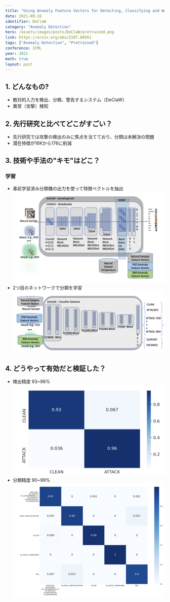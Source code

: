 ```yaml
---
title: "Using Anomaly Feature Vectors for Detecting, Classifying and Warning of Outlier Adversarial Examples"
date: 2021-09-16
identifier: DeClaW
category: "Anomaly Detection"
hero: /assets/images/posts/DeClaW/pretrained.png
link: https://arxiv.org/abs/2107.00561
tags: ["Anomaly Detection", "Pretrained"]
conference: ICML
year: 2021
math: true
layout: post
---
```


## 1. どんなもの?
<!-- 概要・貢献等 100-200字程度 -->
* 敵対的入力を検出、分類、警告するシステム（DeClaW）
* 異常（攻撃）検知
<!--more-->

## 2. 先行研究と比べてどこがすごい？
<!-- related worksとの差分 -->
* 先行研究では攻撃の検出のみに焦点を当てており、分類は未解決の問題
* 潜在特徴が16Kから176に削減

## 3. 技術や手法の"キモ"はどこ？
<!-- キモを箇条書きでまとめる -->

### 学習
<!-- キモの中の学習に関する内容 -->

* 事前学習済み分類機の出力を使って特徴ベクトルを抽出  
![](/assets/images/posts/DeClaW/pretrained.png)
* 2つ目のネットワークで分類を学習  
![](/assets/images/posts/DeClaW/second.png)

## 4. どうやって有効だと検証した？
<!-- 実験の精度，結果画像など -->

* 検出精度 93~96%  
![](/assets/images/posts/DeClaW/Attack.png)
* 分類精度 90~99%  
![](/assets/images/posts/DeClaW/class.png)
